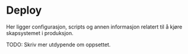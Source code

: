 # Deploy

Her ligger configurasjon, scripts og annen informasjon relatert til å kjøre skapsystemet i produksjon.

TODO: Skriv mer utdypende om oppsettet.